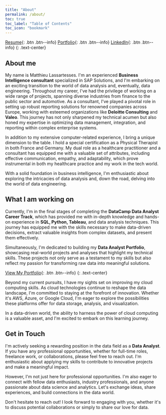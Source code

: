 ```yaml
---
title: "About"
permalink: /about/
toc: true
toc_label: "Table of Contents"
toc_icon: "bookmark"
---
```


[Resume](https://mat-lala.github.io/cv/){: .btn .btn--info} [Portfolio](https://mat-lala.github.io/portfolio/){: .btn .btn--info} [LinkedIn](https://www.linkedin.com/in/matthieu-lassartesses-965351223/){: .btn .btn--info}
{: .text-center}

## About me
My name is Matthieu Lassartesses. I'm an experienced **Business Intelligence consultant** specialized in SAP Solutions, and I'm embarking on an exciting transition to the world of data analysis and, eventually, data engineering. Throughout my career, I've had the privilege of working on a wide range of projects, spanning diverse industries from finance to the public sector and automotive. As a consultant, I've played a pivotal role in setting up robust reporting solutions for renowned companies across Europe, working with esteemed organizations like **Deloitte Consulting** and **Valeo**. This journey has not only sharpened my technical acumen but also honed my expertise in optimizing data management, integration, and reporting within complex enterprise systems.

In addition to my extensive computer-related experience, I bring a unique dimension to the table. I hold a special certification as a Physical Therapist in both France and Germany. My dual role as a healthcare practitioner and a consultant has equipped me with a valuable set of attributes, including effective communication, empathy, and adaptability, which prove instrumental in both my healthcare practice and my work in the tech world. 

With a solid foundation in business intelligence, I'm enthusiastic about exploring the intricacies of data analysis and, down the road, delving into the world of data engineering.

## What I am working on
Currently, I'm in the final stages of completing the **DataCamp Data Analyst Career Track**, which has provided me with in-depth knowledge and hands-on experience in **SQL, Python, Tableau**, and data analysis techniques. This journey has equipped me with the skills necessary to make data-driven decisions, extract valuable insights from complex datasets, and present them effectively.

Simultaneously, I'm dedicated to building my **Data Analyst Portfolio**, showcasing real-world projects and analyses that highlight my technical skills. These projects not only serve as a testament to my skills but also reflect my passion for transforming raw data into meaningful solutions.

[View My Portfolio](https://mat-lala.github.io/portfolio/){: .btn .btn--info}
{: .text-center}

Beyond my current pursuits, I have my sights set on improving my cloud computing skills. As cloud technologies continue to reshape the data landscape, I'm committed to staying at the forefront of innovation. Whether it's AWS, Azure, or Google Cloud, I'm eager to explore the possibilities these platforms offer for data storage, analysis, and visualization.

In a data-driven world, the ability to harness the power of cloud computing is a valuable asset, and I'm excited to embark on this learning journey.

## Get in Touch
I'm actively seeking a rewarding position in the data field as a **Data Analyst**. If you have any professional opportunities, whether for full-time roles, freelance work, or collaborations, please feel free to reach out. I'm enthusiastic about applying my skills to contribute to innovative projects and make a meaningful impact.

However, I'm not just here for professional opportunities. I'm also eager to connect with fellow data enthusiasts, industry professionals, and anyone passionate about data science and analytics. Let's exchange ideas, share experiences, and build connections in the data world.

Don't hesitate to reach out! I look forward to engaging with you, whether it's to discuss potential collaborations or simply to share our love for data.